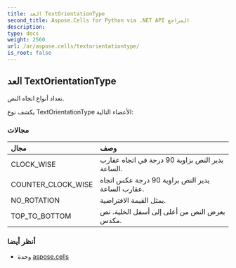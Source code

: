 ```yaml
---
title: العد TextOrientationType
second_title: Aspose.Cells for Python via .NET API المراجع
description:
type: docs
weight: 2560
url: /ar/aspose.cells/textorientationtype/
is_root: false
---
```

##  العد TextOrientationType
تعداد أنواع اتجاه النص.



يكشف نوع TextOrientationType الأعضاء التالية:

###  مجالات
| مجال| وصف|
| :- | :- |
| CLOCK_WISE | يدير النص بزاوية 90 درجة في اتجاه عقارب الساعة.|
| COUNTER_CLOCK_WISE | يدير النص بزاوية 90 درجة عكس اتجاه عقارب الساعة.|
| NO_ROTATION | يمثل القيمة الافتراضية.|
| TOP_TO_BOTTOM | يعرض النص من أعلى إلى أسفل الخلية. نص مكدس.|



###  أنظر أيضا
* وحدة [aspose.cells](..)
